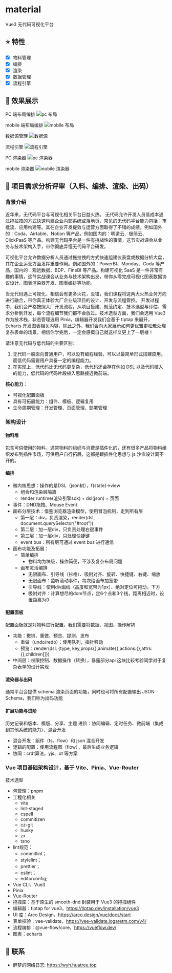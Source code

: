 # material

Vue3 无代码可视化平台

## :star: 特性

- [x] 物料管理
- [x] 编排
- [x] 渲染
- [x] 数据管理
- [x] 流程引擎

## :art: 效果展示

PC 端布局编排
![pc 布局](example/layout-pc.png)

mobile 端布局编排
![mobile 布局](example/layout-mobile.png)

数据源管理
![数据源](example/dataSource.jpg)

流程引擎
![流程引擎](example/flow.jpg)

PC 渲染器
![pc 渲染器](example/runner-pc.jpg)

mobile 渲染器
![mobile 渲染器](example/runner-mobile.jpg)

## :memo: 项目需求分析评审（入料、编排、渲染、出码）

### 背景介绍

近年来，无代码平台与可视化相关平台日益火热。
无代码允许开发人员低成本通过拖拉拽的方式快速构建企业内部系统或落地页，常见的无代码平台能力包括：审批流、应用构建等。其在企业开发提效与运营方面取得了不错的成绩。例如国外的：Coda、Airtable、Notion 等产品，例如国内的：明道云、极简云、ClickPaaS 等产品。构建无代码平台是一件有挑战性的事情，这节实战课会从业务与技术架构入手，带你彻底弄懂无代码平台研发。

可视化平台允许数据分析人员通过拖拉拽的方式快速组建仪表盘或数据分析大盘，其在企业运营方面发挥重要作用。例如国外的：PowerBI、Monday、Coda 等产品，国内的：观远数据、BDP、FineBI 等产品。构建可视化 SaaS 是一件非常有趣的事情，这节实战课会从业务与技术架构出发，带你从零完成可视化图表数据协议设计、图表渲染器开发、图表编排等功能。

当无代码遇上可视化，相信会有更多火花，没错，我们课程将这两大火热业务方向进行融合，带你真正体验大厂企业级项目的设计、开发与流程管控。
开发过程中，我们会严格按照大厂开发流程，从项目搭建、规范约定、技术选型与评估、需求分析到开发，每个流程细节我们都不会放过。技术选型方面，我们会选用 Vue3 作为技术栈，状态管理选用 Pinia，编辑器开发我们会基于 tiptap 来展开，Echarts 开发图表相关内容，除此之外，我们会向大家展示如何更优雅更松散处理复杂表单的场景。相信你学完后，一定会感慨自己就这样又更上了一层楼！

请注意无代码与低代码的主要区别:

1. 无代码一般面向普通用户，可以没有编程经验，可以以最简单形式搭建应用。而低代码需要用户具备一定的编程能力。
2. 在实现上，低代码比无代码更复杂，低代码还会存在例如 DSL 以及代码植入的能力，低代码的代码片段植入思路接近微前端。

**核心能力**：

- 可视化配置面板
- 具有可拓展能力：组件、模板、逻辑复用
- 生命周期管理：开发管理、页面管理、部署管理

### 架构设计

#### 物料堆

包含可供使用的物料，通常物料的组织与消费是插件化的，还有很多产品将物料组织发布到插件市场，可供用户自行拓展，这都是跟插件化思想与 js 沙盒设计离不开的。

#### 编排

- 微内核思想：操作的是DSL（json树），f(state)->view
  - 组合和渲染层隔离
  - render runtime(渲染引擎sdk) + dsl(json) = 页面
- 事件：DND拖拽、Mouse Event
- 画布分层技术：借鉴浏览器渲染模型，使用冒泡机制，走到所有层
  - 第一层：div，负责渲染，render(dsl, document.querySelector("#root"))
  - 第二层：加一层div，只负责处理右键事件
  - 第三层：加一层div，只处理快捷键
  - event bus：所有层可通过 event bus 进行通信
- 画布功能及拓展：
  - 简单编排
    - 物料均为块级，操作简便，不涉及复杂布局问题
  - 画布灵活编排
    - 无限画布、引导线（衫格）、吸附对齐、旋转、快捷键、右键、缩放
    - 无限画布：监听滚动事件，每次给画布加宽带
    - 引导线：使用div画线（高度和宽带为1px）、绝对定位可拖动，下方
    - 吸附对齐：计算想尽的dom节点，定6个点和3个线，距离相近时，设置距离为0

#### 配置面板

配置面板就是对物料进行配置，我们需要将数据、视图、操作解耦

- 功能：撤销、重做、预览、提测、发布
  - 重做（undo/redo）：使用队列，指针移动
  - 预览：render(dsl: {type, key,props{},animate{},actions:{},attrs:{},children[]})
- 中间层：权限控制、数据操作（转换），暴露部分api
  这块比较考验同学对于复杂表单的设计实现

#### 渲染器与出码

通常平台会提供 schema 渲染页面的功能，同时也可将所有配置输出 JSON Schema，我们称为出码功能

#### 扩展功能与进阶

历史记录和版本、模版、分享、主题
进阶：协同编辑、定时任务、微前端（集成到其他系统的能力）、混合开发

- 混合开发：组件（ts、flow）和 json 混合开发
- 逻辑的配置：使用流程图（flow），最后生成业务逻辑
- 协同：crdt算法，yjs、ot 等方案

### Vue 项目基础架构设计，基于 Vite、Pinia、Vue-Router

技术选型

- 包管理：pnpm
- 工程化相关
  - vite
  - lint-staged
  - cspell
  - commitizen
  - cz-git
  - husky
  - zx
  - tsno
- lint规范：
  - commitlint；
  - stylelint；
  - prettier；
  - eslint；
  - editorconfig;
- Vue CLI、Vue3
- Pinia
- Vue-Router
- 拖拽库：基于原生的 smooth-dnd 封装用于 Vue3 的拖拽组件
- 编辑器：tiptap for vue3，<https://tiptap.dev/installation/vue3>
- UI 库：Arco Design，<https://arco.design/vue/docs/start>
- 表单校验：vee-validate，<https://vee-validate.logaretm.com/v4/>
- 流程编排：@vue-flow/core，<https://vueflow.dev/>
- 图表：echarts

## 📧 联系

- 醉梦的网络日志: <https://wyh.huatree.top>

